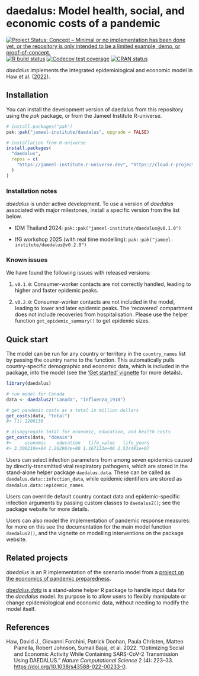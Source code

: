 
<!-- README.md is generated from README.Rmd. Please edit that file -->

# daedalus: Model health, social, and economic costs of a pandemic

<!-- badges: start -->

[![Project Status: Concept – Minimal or no implementation has been done
yet, or the repository is only intended to be a limited example, demo,
or
proof-of-concept.](https://www.repostatus.org/badges/latest/concept.svg)](https://www.repostatus.org/#concept)
[![R build
status](https://github.com/jameel-institute/daedalus/workflows/R-CMD-check/badge.svg)](https://github.com/jameel-institute/daedalus/actions/workflows/R-CMD-check.yaml)
[![Codecov test
coverage](https://codecov.io/gh/jameel-institute/daedalus/branch/main/graph/badge.svg)](https://app.codecov.io/gh/jameel-institute/daedalus?branch=main)
[![CRAN
status](https://www.r-pkg.org/badges/version/daedalus)](https://CRAN.R-project.org/package=daedalus)
<!-- badges: end -->

*daedalus* implements the integrated epidemiological and economic model
in Haw et al. ([2022](#ref-haw2022)).

## Installation

You can install the development version of daedalus from this repository
using the *pak* package, or from the Jameel Institute R-universe.

``` r
# install.packages("pak")
pak::pak("jameel-institute/daedalus", upgrade = FALSE)

# installation from R-universe
install.packages(
  "daedalus", 
  repos = c(
    "https://jameel-institute.r-universe.dev", "https://cloud.r-project.org"
  )
)
```

### Installation notes

*daedalus* is under active development. To use a version of *daedalus*
associated with major milestones, install a specific version from the
list below.

- IDM Thailand 2024: `pak::pak("jameel-institute/daedalus@v0.1.0")`

- IfG workshop 2025 (with real time modelling):
  `pak::pak("jameel-institute/daedalus@v0.2.0")`

### Known issues

We have found the following issues with released versions:

1.  `v0.1.0`: Consumer-worker contacts are not correctly handled,
    leading to higher and faster epidemic peaks.

2.  `v0.2.0`: Consumer-worker contacts are not included in the model,
    leading to lower and later epidemic peaks. The ‘recovered’
    compartment does not include recoveries from hospitalisation. Please
    use the helper function `get_epidemic_summary()` to get epidemic
    sizes.

## Quick start

The model can be run for any country or territory in the `country_names`
list by passing the country name to the function. This automatically
pulls country-specific demographic and economic data, which is included
in the package, into the model (see the [‘Get started’
vignette](https://jameel-institute.github.io/daedalus/articles/daedalus.html)
for more details).

``` r
library(daedalus)

# run model for Canada
data <- daedalus2("Canada", "influenza_1918")

# get pandemic costs as a total in million dollars
get_costs(data, "total")
#> [1] 1200136

# disaggregate total for economic, education, and health costs
get_costs(data, "domain")
#>     economic    education   life_value   life_years 
#> 3.300219e+04 1.262964e+00 1.167133e+06 2.534491e+07
```

Users can select infection parameters from among seven epidemics caused
by directly-transmitted viral respiratory pathogens, which are stored in
the stand-alone helper package `daedalus.data`. These can be called as
`daedalus.data::infection_data`, while epidemic identifiers are stored
as `daedalus.data::epidemic_names`.

Users can override default country contact data and epidemic-specific
infection arguments by passing custom classes to `daedalus2()`; see the
package website for more details.

Users can also model the implementation of pandemic response measures:
for more on this see the documentation for the main model function
`daedalus2()`, and the vignette on modelling interventions on the
package website.

## Related projects

*daedalus* is an R implementation of the scenario model from a [project
on the economics of pandemic
preparedness](https://github.com/robj411/p2_drivers).

[*daedalus.data*](https://github.com/jameel-institute/daedalus.data) is
a stand-alone helper R package to handle input data for the *daedalus*
model. Its purpose is to allow users to flexibly manipulate or change
epidemiological and economic data, without needing to modify the model
itself.

## References

<div id="refs" class="references csl-bib-body hanging-indent"
entry-spacing="0">

<div id="ref-haw2022" class="csl-entry">

Haw, David J., Giovanni Forchini, Patrick Doohan, Paula Christen, Matteo
Pianella, Robert Johnson, Sumali Bajaj, et al. 2022. “Optimizing Social
and Economic Activity While Containing SARS-CoV-2 Transmission Using
DAEDALUS.” *Nature Computational Science* 2 (4): 223–33.
<https://doi.org/10.1038/s43588-022-00233-0>.

</div>

</div>
